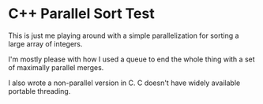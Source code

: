 # C++ Parallel Sort Test #

This is just me playing around with a simple parallelization for sorting
a large array of integers.

I'm mostly please with how I used a queue to end the whole thing with a
set of maximally parallel merges.

I also wrote a non-parallel version in C. C doesn't have widely
available portable threading.
